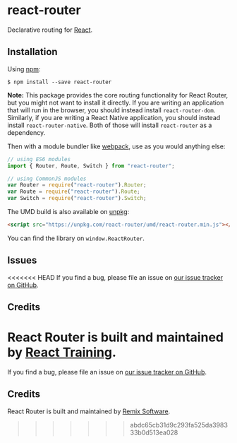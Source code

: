 # react-router

Declarative routing for [React](https://facebook.github.io/react).

## Installation

Using [npm](https://www.npmjs.com/):

    $ npm install --save react-router

**Note:** This package provides the core routing functionality for React Router, but you might not want to install it directly. If you are writing an application that will run in the browser, you should instead install `react-router-dom`. Similarly, if you are writing a React Native application, you should instead install `react-router-native`. Both of those will install `react-router` as a dependency.

Then with a module bundler like [webpack](https://webpack.github.io/), use as you would anything else:

```js
// using ES6 modules
import { Router, Route, Switch } from "react-router";

// using CommonJS modules
var Router = require("react-router").Router;
var Route = require("react-router").Route;
var Switch = require("react-router").Switch;
```

The UMD build is also available on [unpkg](https://unpkg.com):

```html
<script src="https://unpkg.com/react-router/umd/react-router.min.js"></script>
```

You can find the library on `window.ReactRouter`.

## Issues

<<<<<<< HEAD
If you find a bug, please file an issue on [our issue tracker on GitHub](https://github.com/ReactTraining/react-router/issues).

## Credits

React Router is built and maintained by [React Training](https://reacttraining.com).
=======
If you find a bug, please file an issue on [our issue tracker on GitHub](https://github.com/remix-run/react-router/issues).

## Credits

React Router is built and maintained by [Remix Software](https://remix.run).
>>>>>>> abdc65cb31d9c293fa525da398333b0d513ea028
